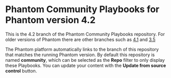 # Phantom Community Playbooks for Phantom version 4.2

This is the 4.2 branch of the Phantom Community Playbooks repository. For older versions of Phantom there are other branches such as [4.1](https://github.com/phantomcyber/playbooks/tree/4.1) and [3.5](https://github.com/phantomcyber/playbooks/tree/3.5)

The Phantom platform automatically links to the branch of this repository that matches the running Phantom version. By default this repository is named **community**, which can be selected as the **Repo** filter to only display these Playbooks. You can update your content with the **Update from source control** button.
